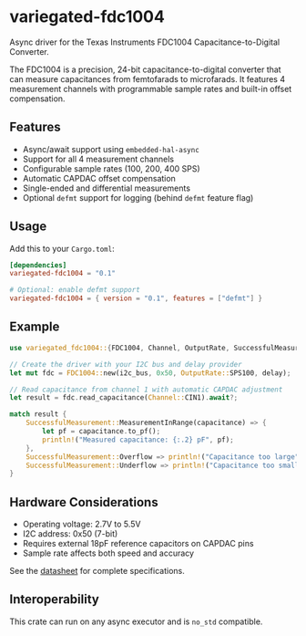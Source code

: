 # variegated-fdc1004

Async driver for the Texas Instruments FDC1004 Capacitance-to-Digital Converter.

The FDC1004 is a precision, 24-bit capacitance-to-digital converter that can measure capacitances from femtofarads to microfarads. It features 4 measurement channels with programmable sample rates and built-in offset compensation.

## Features

- Async/await support using `embedded-hal-async` 
- Support for all 4 measurement channels
- Configurable sample rates (100, 200, 400 SPS)
- Automatic CAPDAC offset compensation
- Single-ended and differential measurements
- Optional `defmt` support for logging (behind `defmt` feature flag)

## Usage

Add this to your `Cargo.toml`:

```toml
[dependencies]
variegated-fdc1004 = "0.1"

# Optional: enable defmt support
variegated-fdc1004 = { version = "0.1", features = ["defmt"] }
```

## Example

```rust
use variegated_fdc1004::{FDC1004, Channel, OutputRate, SuccessfulMeasurement};

// Create the driver with your I2C bus and delay provider  
let mut fdc = FDC1004::new(i2c_bus, 0x50, OutputRate::SPS100, delay);

// Read capacitance from channel 1 with automatic CAPDAC adjustment
let result = fdc.read_capacitance(Channel::CIN1).await?;

match result {
    SuccessfulMeasurement::MeasurementInRange(capacitance) => {
        let pf = capacitance.to_pf();
        println!("Measured capacitance: {:.2} pF", pf);
    },
    SuccessfulMeasurement::Overflow => println!("Capacitance too large"),
    SuccessfulMeasurement::Underflow => println!("Capacitance too small"),
}
```

## Hardware Considerations

- Operating voltage: 2.7V to 5.5V
- I2C address: 0x50 (7-bit)
- Requires external 18pF reference capacitors on CAPDAC pins
- Sample rate affects both speed and accuracy

See the [datasheet](docs/datasheet.pdf) for complete specifications.

## Interoperability

This crate can run on any async executor and is `no_std` compatible.